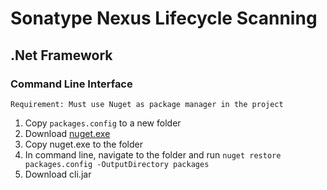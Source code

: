 # Sonatype Nexus Lifecycle Scanning

## .Net Framework
### Command Line Interface
```
Requirement: Must use Nuget as package manager in the project
```
1. Copy `packages.config` to a new folder
2. Download [nuget.exe](https://docs.microsoft.com/en-us/nuget/install-nuget-client-tools)
3. Copy nuget.exe to the folder
3. In command line, navigate to the folder and run `nuget restore packages.config -OutputDirectory packages`
4. Download cli.jar